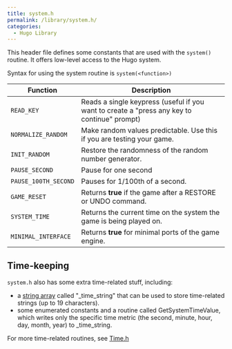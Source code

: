 ```yaml
---
title: system.h
permalink: /library/system.h/
categories: 
  - Hugo Library
---
```


This header file defines some constants that are used with the
`system()` routine. It offers low-level access to the Hugo system.

Syntax for using the system routine is `system(<function>)`

| Function     | Description                           |
|--------------|---------------------------------------|
| `READ_KEY`     | Reads a single keypress (useful if you want to create a "press any key to continue" prompt) |
| `NORMALIZE_RANDOM` | Make random values predictable. Use this if you are testing your game.        |
| `INIT_RANDOM`    | Restore the randomness of the random number generator.              |
| `PAUSE_SECOND`   | Pause for one second                        |
| `PAUSE_100TH_SECOND` | Pauses for 1/100th of a second.                     |
| `GAME_RESET`   | Returns **true** if the game after a RESTORE or UNDO command.           |
| `SYSTEM_TIME`    | Returns the current time on the system the game is being played on.         |
| `MINIMAL_INTERFACE`  | Returns **true** for minimal ports of the game engine.              |

## Time-keeping

`system.h` also has some extra time-related stuff, including:

- a [string array](strings/string-arrays/) called "_time_string"
  that can be used to store time-related strings (up to 19
  characters).
- some enumerated constants and a routine called GetSystemTimeValue,
  which writes only the specific time metric (the second, minute,
  hour, day, month, year) to _time_string.

For more time-related routines, see [Time.h](contributions/time.h/)
